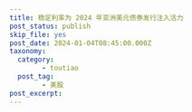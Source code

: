 ```yaml
---
title: 稳定利率为 2024 年亚洲美元债券发行注入活力
post_status: publish
skip_file: yes
post_date: 2024-01-04T08:45:00.000Z
taxonomy:
  category:
        - toutiao
  post_tag:
        - 美股
post_excerpt: 
---
```

